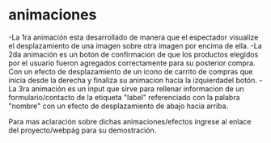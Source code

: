 # animaciones
-La 1ra animación esta desarrollado de manera que el espectador visualize el desplazamiento de una imagen sobre otra imagen por encima de ella.
-La 2da animación es un boton de confirmacion de que los productos elegidos por el usuario fueron agregados correctamente para su posterior compra. Con un efecto de desplazamiento de un icono de carrito de compras que inicia desde la derecha y finaliza su animacion hacia la izquierdadel botón.
-La 3ra animación es un input que sirve para rellenar informacion de un formulario/contacto de la etiqueta "label" referenciado con la palabra "nombre" con un efecto de desplazamiento de abajo hacia arriba.

Para mas aclaración sobre dichas animaciones/efectos ingrese al enlace del proyecto/webpág para su demostración.
